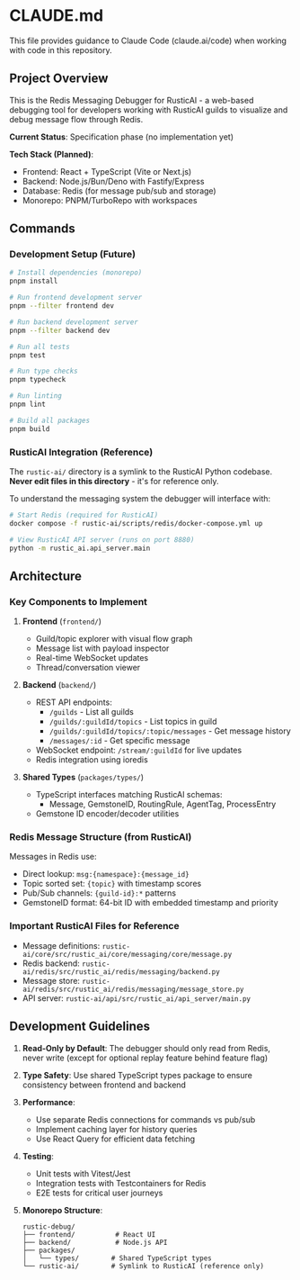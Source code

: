 # CLAUDE.md

This file provides guidance to Claude Code (claude.ai/code) when working with code in this repository.

## Project Overview

This is the Redis Messaging Debugger for RusticAI - a web-based debugging tool for developers working with RusticAI guilds to visualize and debug message flow through Redis.

**Current Status**: Specification phase (no implementation yet)

**Tech Stack (Planned)**:
- Frontend: React + TypeScript (Vite or Next.js)
- Backend: Node.js/Bun/Deno with Fastify/Express
- Database: Redis (for message pub/sub and storage)
- Monorepo: PNPM/TurboRepo with workspaces

## Commands

### Development Setup (Future)
```bash
# Install dependencies (monorepo)
pnpm install

# Run frontend development server
pnpm --filter frontend dev

# Run backend development server
pnpm --filter backend dev

# Run all tests
pnpm test

# Run type checks
pnpm typecheck

# Run linting
pnpm lint

# Build all packages
pnpm build
```

### RusticAI Integration (Reference)
The `rustic-ai/` directory is a symlink to the RusticAI Python codebase. **Never edit files in this directory** - it's for reference only.

To understand the messaging system the debugger will interface with:
```bash
# Start Redis (required for RusticAI)
docker compose -f rustic-ai/scripts/redis/docker-compose.yml up

# View RusticAI API server (runs on port 8880)
python -m rustic_ai.api_server.main
```

## Architecture

### Key Components to Implement

1. **Frontend** (`frontend/`)
   - Guild/topic explorer with visual flow graph
   - Message list with payload inspector
   - Real-time WebSocket updates
   - Thread/conversation viewer

2. **Backend** (`backend/`)
   - REST API endpoints:
     - `/guilds` - List all guilds
     - `/guilds/:guildId/topics` - List topics in guild
     - `/guilds/:guildId/topics/:topic/messages` - Get message history
     - `/messages/:id` - Get specific message
   - WebSocket endpoint: `/stream/:guildId` for live updates
   - Redis integration using ioredis

3. **Shared Types** (`packages/types/`)
   - TypeScript interfaces matching RusticAI schemas:
     - Message, GemstoneID, RoutingRule, AgentTag, ProcessEntry
   - Gemstone ID encoder/decoder utilities

### Redis Message Structure (from RusticAI)

Messages in Redis use:
- Direct lookup: `msg:{namespace}:{message_id}`
- Topic sorted set: `{topic}` with timestamp scores
- Pub/Sub channels: `{guild-id}:*` patterns
- GemstoneID format: 64-bit ID with embedded timestamp and priority

### Important RusticAI Files for Reference

- Message definitions: `rustic-ai/core/src/rustic_ai/core/messaging/core/message.py`
- Redis backend: `rustic-ai/redis/src/rustic_ai/redis/messaging/backend.py`
- Message store: `rustic-ai/redis/src/rustic_ai/redis/messaging/message_store.py`
- API server: `rustic-ai/api/src/rustic_ai/api_server/main.py`

## Development Guidelines

1. **Read-Only by Default**: The debugger should only read from Redis, never write (except for optional replay feature behind feature flag)

2. **Type Safety**: Use shared TypeScript types package to ensure consistency between frontend and backend

3. **Performance**: 
   - Use separate Redis connections for commands vs pub/sub
   - Implement caching layer for history queries
   - Use React Query for efficient data fetching

4. **Testing**:
   - Unit tests with Vitest/Jest
   - Integration tests with Testcontainers for Redis
   - E2E tests for critical user journeys

5. **Monorepo Structure**:
   ```
   rustic-debug/
   ├── frontend/          # React UI
   ├── backend/           # Node.js API
   ├── packages/
   │   └── types/        # Shared TypeScript types
   └── rustic-ai/        # Symlink to RusticAI (reference only)
   ```
